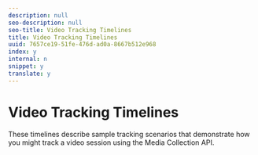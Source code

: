 ```yaml
---
description: null
seo-description: null
seo-title: Video Tracking Timelines
title: Video Tracking Timelines
uuid: 7657ce19-51fe-476d-ad0a-8667b512e968
index: y
internal: n
snippet: y
translate: y
---
```


# Video Tracking Timelines

These timelines describe sample tracking scenarios that demonstrate how you might track a video session using the Media Collection API.
